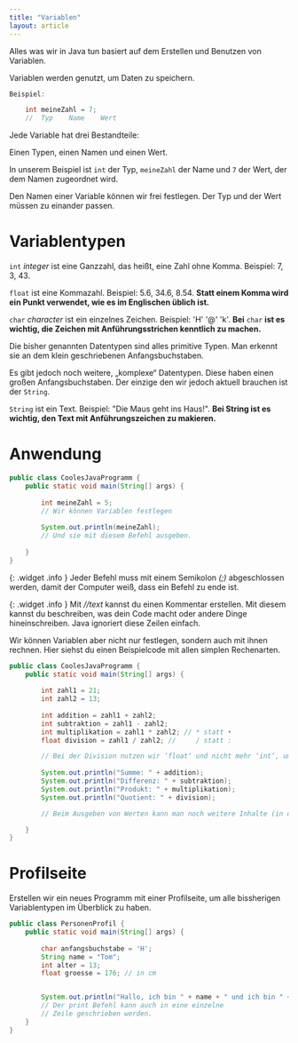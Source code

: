 ```yaml
---
title: "Variablen"
layout: article
---
```


Alles was wir in Java tun basiert auf dem Erstellen und Benutzen von Variablen. 

Variablen werden genutzt, um Daten zu speichern.

```java
Beispiel:

    int meineZahl = 7;
    //  Typ    Name    Wert
```
Jede Variable hat drei Bestandteile:

Einen Typen, einen Namen und einen Wert.

In unserem Beispiel ist `int` der Typ, `meineZahl` der Name und `7` der Wert, der dem Namen zugeordnet wird.

Den Namen einer Variable können wir frei festlegen. Der Typ und der Wert müssen zu einander passen.

Variablentypen
=

`int` *integer* ist eine Ganzzahl, das heißt, eine Zahl ohne Komma. Beispiel: 7, 3, 43.

`float` ist eine Kommazahl. Beispiel: 5.6, 34.6, 8.54. **Statt einem Komma wird ein Punkt verwendet, wie es im Englischen üblich ist.**

`char` *character* ist ein einzelnes Zeichen. Beispiel: 'H'  '@'  'k'. **Bei** `char` **ist es wichtig, die Zeichen mit Anführungsstrichen kenntlich zu machen.**

Die bisher genannten Datentypen sind alles primitive Typen. Man erkennt sie an dem klein geschriebenen Anfangsbuchstaben.

Es gibt jedoch noch weitere, „komplexe“ Datentypen. Diese haben einen großen Anfangsbuchstaben. Der einzige den wir jedoch aktuell brauchen ist der `String`.

`String` ist ein Text. Beispiel: "Die Maus geht ins Haus!". **Bei String ist es wichtig, den Text mit Anführungszeichen zu makieren.**


Anwendung
=

```java
public class CoolesJavaProgramm {
    public static void main(String[] args) {
        
        int meineZahl = 5;
        // Wir können Variablen festlegen
    
        System.out.println(meineZahl);
        // Und sie mit diesem Befehl ausgeben.
        
    }
}
```



{: .widget .info }
Jeder Befehl muss mit einem Semikolon *(;)* abgeschlossen werden, damit der Computer weiß, dass ein Befehl zu ende ist.

{: .widget .info }
Mit  *//text* kannst du einen Kommentar erstellen. Mit diesem kannst du beschreiben, was dein Code macht oder andere Dinge hineinschreiben. Java ignoriert diese Zeilen einfach.

Wir können Variablen aber nicht nur festlegen, sondern auch mit ihnen rechnen. Hier siehst du einen Beispielcode mit allen simplen Rechenarten.


```java
public class CoolesJavaProgramm {
    public static void main(String[] args) {
        
        int zahl1 = 21;
        int zahl2 = 13;
        
        int addition = zahl1 + zahl2;
        int subtraktion = zahl1 - zahl2;
        int multiplikation = zahl1 * zahl2; // * statt •
        float division = zahl1 / zahl2; //     / statt :

        // Bei der Division nutzen wir ‘float‘ und nicht mehr ‘int‘, um auch Divisionen, die eine Kommazahl als Ergebnis haben korrekt dargestellt werden.
        
        System.out.println("Summe: " + addition);
        System.out.println("Differenz: " + subtraktion);
        System.out.println("Produkt: " + multiplikation);
        System.out.println("Quotient: " + division);

        // Beim Ausgeben von Werten kann man noch weitere Inhalte (in diesem Fall Text) dazu schreiben und durch ein Plus verbinden.

    }
}
```

Profilseite
=

Erstellen wir ein neues Programm mit einer Profilseite, um alle bissherigen Variablentypen im Überblick zu haben.

```java
public class PersonenProfil {
    public static void main(String[] args) {
        
        char anfangsbuchstabe = 'H';
        String name = "Tom";
        int alter = 13;
        float groesse = 176; // in cm


        System.out.println("Hallo, ich bin " + name + " und ich bin " + alter + " Jahre alt. Ich bin " + groesse + "cm groß.");
        // Der print Befehl kann auch in eine einzelne
        // Zeile geschrieben werden.
    }
}
```